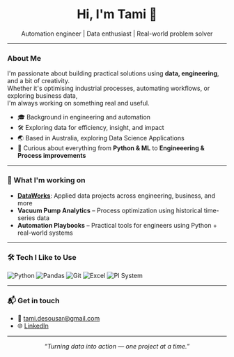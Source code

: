 <h1 align="center">Hi, I'm Tami 👋</h1>

<p align="center">
  Automation engineer | Data enthusiast | Real-world problem solver  
</p>

---

###  About Me

I'm passionate about building practical solutions using **data, engineering**, and a bit of creativity.  
Whether it's optimising industrial processes, automating workflows, or exploring business data,  
I'm always working on something real and useful.

- 🎓 Background in engineering and automation  
- 🛠️ Exploring data for efficiency, insight, and impact  
- 🌏 Based in Australia, exploring Data Science Applications 
- 🧠 Curious about everything from **Python & ML** to **Engineeering & Process improvements**

---

### 📌 What I'm working on

- **[DataWorks](https://github.com/tamisousar/dataworks)**: Applied data projects across engineering, business, and more  
- **Vacuum Pump Analytics** – Process optimization using historical time-series data  
- **Automation Playbooks** – Practical tools for engineers using Python + real-world systems  

---

### 🛠️ Tech I Like to Use

![Python](https://img.shields.io/badge/-Python-3776AB?style=flat&logo=python&logoColor=white)
![Pandas](https://img.shields.io/badge/-Pandas-150458?style=flat&logo=pandas)
![Git](https://img.shields.io/badge/-Git-F05032?style=flat&logo=git&logoColor=white)
![Excel](https://img.shields.io/badge/-Excel-217346?style=flat&logo=microsoft-excel&logoColor=white)
![PI System](https://img.shields.io/badge/-PI%20System-blue?style=flat)

---

### 📬 Get in touch

- 💌 tami.desousar@gmail.com  
- 🌐 [LinkedIn](https://www.linkedin.com/in/tamisousar)

---

<p align="center">
  <em>“Turning data into action — one project at a time.”</em>
</p>
